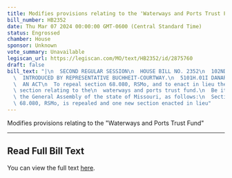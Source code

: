 ```yaml
---
title: Modifies provisions relating to the 'Waterways and Ports Trust Fund'
bill_number: HB2352
date: Thu Mar 07 2024 00:00:00 GMT-0600 (Central Standard Time)
status: Engrossed
chamber: House
sponsor: Unknown
vote_summary: Unavailable
legiscan_url: https://legiscan.com/MO/text/HB2352/id/2875760
draft: false
bill_text: "|\n  SECOND REGULAR SESSION\n  HOUSE BILL NO. 2352\n  102ND GENERAL ASSEMBLY\n\
  \  INTRODUCED BY REPRESENTATIVE BUCHHEIT-COURTWAY.\n  5101H.01I DANARADEMANMILLER,ChiefClerk\n\
  \  AN ACT\n  To repeal section 68.080, RSMo, and to enact in lieu thereof one new\
  \ section relating to the\n  waterways and ports trust fund.\n  Be it enacted by\
  \ the General Assembly of the state of Missouri, as follows:\n  Section A. Section\
  \ 68.080, RSMo, is repealed and one new section enacted in lieu"
---
```

Modifies provisions relating to the "Waterways and Ports Trust Fund"

---

## Read Full Bill Text

You can view the full text [here](https://legiscan.com/MO/text/HB2352/id/2875760).
